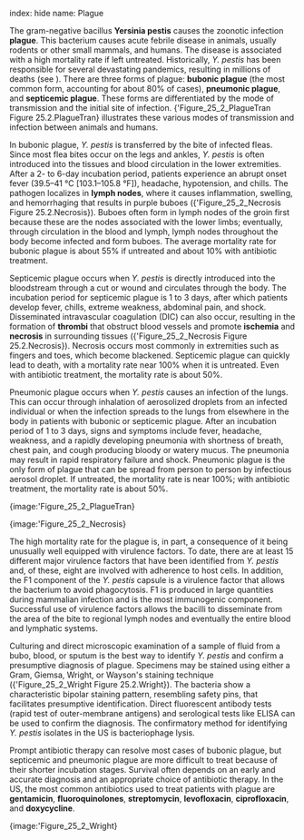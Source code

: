 index: hide
name: Plague

The gram-negative bacillus  **Yersinia pestis** causes the zoonotic infection  **plague**. This bacterium causes acute febrile disease in animals, usually rodents or other small mammals, and humans. The disease is associated with a high mortality rate if left untreated. Historically,  *Y. pestis* has been responsible for several devastating pandemics, resulting in millions of deaths (see ). There are three forms of plague:  **bubonic plague** (the most common form, accounting for about 80% of cases),  **pneumonic plague**, and  **septicemic plague**. These forms are differentiated by the mode of transmission and the initial site of infection. {'Figure_25_2_PlagueTran Figure 25.2.PlagueTran} illustrates these various modes of transmission and infection between animals and humans.

In bubonic plague,  *Y. pestis* is transferred by the bite of infected fleas. Since most flea bites occur on the legs and ankles,  *Y. pestis* is often introduced into the tissues and blood circulation in the lower extremities. After a 2- to 6-day incubation period, patients experience an abrupt onset fever (39.5–41 °C [103.1–105.8 °F]), headache, hypotension, and chills. The pathogen localizes in  **lymph nodes**, where it causes inflammation, swelling, and hemorrhaging that results in purple buboes ({'Figure_25_2_Necrosis Figure 25.2.Necrosis}). Buboes often form in lymph nodes of the groin first because these are the nodes associated with the lower limbs; eventually, through circulation in the blood and lymph, lymph nodes throughout the body become infected and form buboes. The average mortality rate for bubonic plague is about 55% if untreated and about 10% with antibiotic treatment.

Septicemic plague occurs when  *Y. pestis* is directly introduced into the bloodstream through a cut or wound and circulates through the body. The incubation period for septicemic plague is 1 to 3 days, after which patients develop fever, chills, extreme weakness, abdominal pain, and shock. Disseminated intravascular coagulation (DIC) can also occur, resulting in the formation of  **thrombi** that obstruct blood vessels and promote  **ischemia** and  **necrosis** in surrounding tissues ({'Figure_25_2_Necrosis Figure 25.2.Necrosis}). Necrosis occurs most commonly in extremities such as fingers and toes, which become blackened. Septicemic plague can quickly lead to death, with a mortality rate near 100% when it is untreated. Even with antibiotic treatment, the mortality rate is about 50%.

Pneumonic plague occurs when  *Y. pestis* causes an infection of the lungs. This can occur through inhalation of aerosolized droplets from an infected individual or when the infection spreads to the lungs from elsewhere in the body in patients with bubonic or septicemic plague. After an incubation period of 1 to 3 days, signs and symptoms include fever, headache, weakness, and a rapidly developing pneumonia with shortness of breath, chest pain, and cough producing bloody or watery mucus. The pneumonia may result in rapid respiratory failure and shock. Pneumonic plague is the only form of plague that can be spread from person to person by infectious aerosol droplet. If untreated, the mortality rate is near 100%; with antibiotic treatment, the mortality rate is about 50%.


{image:'Figure_25_2_PlagueTran}
        


{image:'Figure_25_2_Necrosis}
        

The high mortality rate for the plague is, in part, a consequence of it being unusually well equipped with virulence factors. To date, there are at least 15 different major virulence factors that have been identified from  *Y. pestis* and, of these, eight are involved with adherence to host cells. In addition, the F1 component of the  *Y. pestis* capsule is a virulence factor that allows the bacterium to avoid phagocytosis. F1 is produced in large quantities during mammalian infection and is the most immunogenic component. Successful use of virulence factors allows the bacilli to disseminate from the area of the bite to regional lymph nodes and eventually the entire blood and lymphatic systems.

Culturing and direct microscopic examination of a sample of fluid from a bubo, blood, or sputum is the best way to identify  *Y. pestis* and confirm a presumptive diagnosis of plague. Specimens may be stained using either a Gram, Giemsa, Wright, or Wayson's staining technique ({'Figure_25_2_Wright Figure 25.2.Wright}). The bacteria show a characteristic bipolar staining pattern, resembling safety pins, that facilitates presumptive identification. Direct fluorescent antibody tests (rapid test of outer-membrane antigens) and serological tests like ELISA can be used to confirm the diagnosis. The confirmatory method for identifying  *Y. pestis* isolates in the US is bacteriophage lysis.

Prompt antibiotic therapy can resolve most cases of bubonic plague, but septicemic and pneumonic plague are more difficult to treat because of their shorter incubation stages. Survival often depends on an early and accurate diagnosis and an appropriate choice of antibiotic therapy. In the US, the most common antibiotics used to treat patients with plague are  **gentamicin**,  **fluoroquinolones**,  **streptomycin**,  **levofloxacin**,  **ciprofloxacin**, and  **doxycycline**.


{image:'Figure_25_2_Wright}
        
